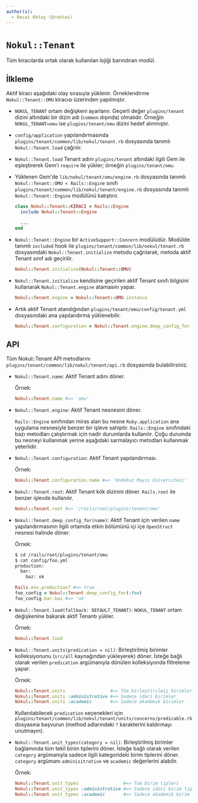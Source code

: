 ```yaml
---
author(s):
  - Recai Oktaş (@roktas)
---
```


`Nokul::Tenant`
===============

Tüm kiracılarda ortak olarak kullanılan lojiği barındıran modül.

İlkleme
-------

Aktif kiracı aşağıdaki olay sırasıyla yüklenir.  Örneklendirme `Nokul::Tenant::OMU` kiracısı üzerinden yapılmıştır.

- `NOKUL_TENANT` ortam değişkeni ayarlanır.  Geçerli değer `plugins/tenant` dizini altındaki bir dizin adı (`common`
  dışında) olmalıdır.  Örneğin `NOKUL_TENANT=omu` ise `plugins/tenant/omu` dizini hedef alınmıştır.

- `config/application` yapılandırmasında `plugins/tenant/common/lib/nokul/tenant.rb` dosyasında tanımlı
  `Nokul::Tenant.load` çağrılır.

- `Nokul::Tenant.load` Tenant adını `plugins/tenant` altındaki ilgili Gem ile eşleştirerek Gem'i `require` ile yükler;
  örneğin `plugins/tenant/omu`.

- Yüklenen Gem'de `lib/nokul/tenant/omu/engine.rb` dosyasında tanımlı `Nokul::Tenant::OMU < Rails::Engine` sınıfı
  `plugins/tenant/common/lib/nokul/tenant/engine.rb` dosyasında tanımlı `Nokul::Tenant::Engine` modülünü katıştırır.

  ```ruby
  class Nokul::Tenant::KİRACI < Rails::Engine
    include Nokul::Tenant::Engine

    ...
  end
  ```

- `Nokul::Tenant::Engine` bir `ActiveSupport::Concern` modülüdür.  Modülde tanımlı `included` hook ile
  `plugins/tenant/common/lib/nokul/tenant.rb` dosyasındaki `Nokul::Tenant.initialize` metodu çağrılarak, metoda aktif
  Tenant sınıf adı geçirilir.

  ```ruby
  Nokul::Tenant.initialize(Nokul::Tenant::OMU)
  ```

- `Nokul::Tenant.initialize` kendisine geçirilen aktif Tenant sınıfı bilgisini kullanarak `Nokul::Tenant.engine`
  atamasını yapar.

  ```ruby
  Nokul::Tenant.engine = Nokul::Tenant::OMU.instance
  ```

- Artık aktif Tenant atandığından `plugins/tenant/omu/config/tenant.yml` dosyasındaki ana yapılandırma yüklenebilir.

  ```ruby
  Nokul::Tenant.configuration = Nokul::Tenant.engine.deep_config_for :tenant
  ```

API
---

Tüm Nokul::Tenant API metodlarını `plugins/tenant/common/lib/nokul/tenant/api.rb` dosyasında bulabilirsiniz.

- `Nokul::Tenant.name`:  Aktif Tenant adını döner.

  Örnek:

  ```ruby
  Nokul::Tenant.name #=> 'omu'
  ```

- `Nokul::Tenant.engine`: Aktif Tenant nesnesini döner.

  `Rails::Engine` sınıfından miras alan bu nesne `Ruby.application` ana uygulama nesnesiyle benzer bir işleve sahiptir.
  `Rails::Engine` sınıfındaki bazı metodları çalıştırmak için nadir durumlarda kullanılır.  Çoğu durumda bu nesneyi
  kullanmak yerine aşağıdaki sarmalayıcı metodları kullanmak yeterlidir.

- `Nokul::Tenant.configuration`: Aktif Tenant yapılandırması.

  Örnek:

  ```ruby
  Nokul::Tenant.configuration.name #=> 'Ondokuz Mayıs Üniversitesi'
  ```

- `Nokul::Tenant.root`: Aktif Tenant kök dizinini döner.  `Rails.root` ile
  benzer işlevde kullanılır.

  ```ruby
  Nokul::Tenant.root #=> '/rails/root/plugins/tenant/omu'
  ```

- `Nokul::Tenant.deep_config_for(name)`: Aktif Tenant için verilen `name` yapılandırmasının ilgili ortamda etkin
  bölümünü içi içe `OpenStruct` nesnesi halinde döner.

  Örnek:

  ```sh
  $ cd /rails/root/plugins/tenant/omu
  $ cat config/foo.yml
  production:
    bar:
      baz: ok
  ```

  ```ruby
  Rails.env.production? #=> true
  foo_config = Nokul::Tenant.deep_config_for(:foo)
  foo_config.bar.baz #=> 'ok'
  ```

- `Nokul::Tenant.load(fallback: DEFAULT_TENANT)`: `NOKUL_TENANT` ortam değişkenine bakarak aktif Tenantı yükler.

  Örnek:

  ```ruby
  Nokul::Tenant.load
  ```

- `Nokul::Tenant.units(predication = nil)`: Birleştirilmiş birimler kolleksiyonunu (`src/all` kaynağından yükleyerek)
  döner.  İsteğe bağlı olarak verilen `predication` argümanıyla dönülen kolleksiyonda filtreleme yapar.

  Örnek:

  ```ruby
  Nokul::Tenant.units                 #=> Tüm birleştirilmiş birimler
  Nokul::Tenant.units :administrative #=> Sadece idari birimler
  Nokul::Tenant.units :academic       #=> Sadece akademik birimler
  ```

  Kullanılabilecek `predication` seçenekleri için `plugins/tenant/common/lib/nokul/tenant/units/concerns/predicable.rb`
  dosyasına başvurun (method adlarındaki `?` karakterini kaldırmayı unutmayın).

- `Nokul::Tenant.unit_types(category = nil)`: Birleştirilmiş birimler bağlamında tüm tekil birim tiplerini döner.
  İsteğe bağlı olarak verilen `category` argümanıyla sadece ilgili kategorideki birim tiplerini döner.  `category`
  argümanı `adminisitrative` ve `academic` değerlerini alabilir.

  Örnek:

  ```ruby
  Nokul::Tenant.unit_types                 #=> Tüm birim tipleri
  Nokul::Tenant.unit_types :administrative #=> Sadece idari birim tipleri
  Nokul::Tenant.unit_types :academic       #=> Sadece akademik birim tipleri
  ```
